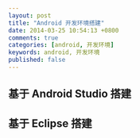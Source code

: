 ```yaml
---
layout: post
title: "Android 开发环境搭建"
date: 2014-03-25 10:54:13 +0800
comments: true
categories: [android, 开发环境]
keywords: android, 开发环境
published: false
---
```


## 基于 Android Studio 搭建

<!-- more -->

## 基于 Eclipse 搭建

